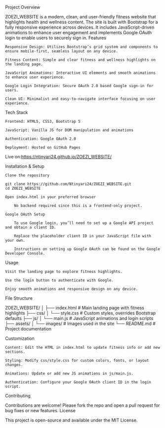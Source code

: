 Project Overview

ZOEZI_WEBSITE is a modern, clean, and user-friendly fitness website that highlights health and wellness content. The site is built with Bootstrap for a fully responsive experience across devices. It includes JavaScript-driven animations to enhance user engagement and implements Google OAuth login to enable users to securely sign in.
Features

    Responsive Design: Utilizes Bootstrap’s grid system and components to ensure mobile-first, seamless layout on any device.

    Fitness Content: Simple and clear fitness and wellness highlights on the landing page.

    JavaScript Animations: Interactive UI elements and smooth animations to enhance user experience.

    Google Login Integration: Secure OAuth 2.0 based Google sign-in for users.

    Clean UI: Minimalist and easy-to-navigate interface focusing on user experience.

Tech Stack

    Frontend: HTML5, CSS3, Bootstrap 5

    JavaScript: Vanilla JS for DOM manipulation and animations

    Authentication: Google OAuth 2.0

    Deployment: Hosted on GitHub Pages


  Live on:https://ntinyari24.github.io/ZOEZI_WEBSITE/

Installation & Setup

    Clone the repository

    git clone https://github.com/Ntinyari24/ZOEZI_WEBSITE.git
    cd ZOEZI_WEBSITE

    Open index.html in your preferred browser

        No backend required since this is a frontend-only project.

    Google OAuth Setup

        To use Google login, you’ll need to set up a Google API project and obtain a client ID.

        Replace the placeholder client ID in your JavaScript file with your own.

        Instructions on setting up Google OAuth can be found on the Google Developer Console.

Usage

    Visit the landing page to explore fitness highlights.

    Use the login button to authenticate with Google.

    Enjoy smooth animations and responsive design on any device.

File Structure

ZOEZI_WEBSITE/
│
├── index.html           # Main landing page with fitness highlights
├── css/
│   └── style.css        # Custom styles, overrides Bootstrap defaults
├── js/
│   └── main.js          # JavaScript animations and login scripts
├── assets/
│   └── images/          # Images used in the site
└── README.md            # Project documentation

Customization

    Content: Edit the HTML in index.html to update fitness info or add new sections.

    Styling: Modify css/style.css for custom colors, fonts, or layout changes.

    Animations: Update or add new JS animations in js/main.js.

    Authentication: Configure your Google OAuth client ID in the login script.

Contributing

Contributions are welcome! Please fork the repo and open a pull request for bug fixes or new features.
License

This project is open-source and available under the MIT License.
